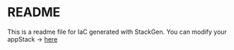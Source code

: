 # README
This is a readme file for IaC generated with StackGen.
You can modify your appStack -> [here](http://main.dev.stackgen.com/appstacks/ecbe2885-0c1e-4b3e-bb99-6d46c375a5d2)
